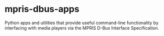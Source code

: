 # mpris-dbus-apps
Python apps and utilities that provide useful command-line functionality by interfacing with media players via the MPRIS D-Bus Interface Specification.

